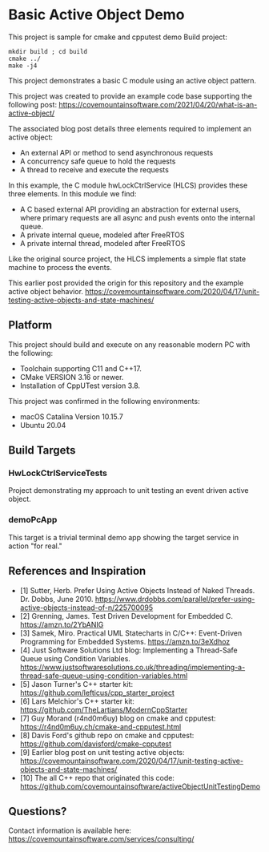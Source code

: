 # Basic Active Object Demo
This project is sample for cmake and cpputest demo
Build project:
```
mkdir build ; cd build
cmake ../
make -j4
```
This project demonstrates a basic C module using an active object pattern.

This project was created to provide an example code base supporting the following post: https://covemountainsoftware.com/2021/04/20/what-is-an-active-object/

The associated blog post details three elements required to implement an active object:

* An external API or method to send asynchronous requests
* A concurrency safe queue to hold the requests
* A thread to receive and execute the requests

In this example, the C module hwLockCtrlService (HLCS) provides these three elements.
In this module we find:
* A C based external API providing an abstraction for external users, where primary requests are all async and push events onto the internal queue.
* A private internal queue, modeled after FreeRTOS
* A private internal thread, modeled after FreeRTOS

Like the original source project, the HLCS implements a simple flat state machine to process the events.

This earlier post provided the origin for this repository and the example active object behavior.
https://covemountainsoftware.com/2020/04/17/unit-testing-active-objects-and-state-machines/

## Platform
This project should build and execute on any reasonable modern PC with the following:
* Toolchain supporting C11 and C++17.
* CMake VERSION 3.16 or newer.
* Installation of CppUTest version 3.8.

This project was confirmed in the following environments:
* macOS Catalina Version 10.15.7
* Ubuntu 20.04

## Build Targets
### HwLockCtrlServiceTests
Project demonstrating my approach to unit testing an event driven active object.

### demoPcApp
This target is a trivial terminal demo app showing the target service in action "for real."

## References and Inspiration
* [1] Sutter, Herb. Prefer Using Active Objects Instead of Naked Threads. Dr. Dobbs, June 2010. https://www.drdobbs.com/parallel/prefer-using-active-objects-instead-of-n/225700095
* [2] Grenning, James. Test Driven Development for Embedded C. https://amzn.to/2YbANIG 
* [3] Samek, Miro. Practical UML Statecharts in C/C++: Event-Driven Programming for Embedded Systems. https://amzn.to/3eXdhoz
* [4] Just Software Solutions Ltd blog: Implementing a Thread-Safe Queue using Condition Variables. https://www.justsoftwaresolutions.co.uk/threading/implementing-a-thread-safe-queue-using-condition-variables.html
* [5] Jason Turner's C++ starter kit: https://github.com/lefticus/cpp_starter_project
* [6] Lars Melchior's C++ starter kit: https://github.com/TheLartians/ModernCppStarter
* [7] Guy Morand (r4nd0m6uy) blog on cmake and cpputest: https://r4nd0m6uy.ch/cmake-and-cpputest.html
* [8] Davis Ford's github repo on cmake and cpputest: https://github.com/davisford/cmake-cpputest
* [9] Earlier blog post on unit testing active objects: https://covemountainsoftware.com/2020/04/17/unit-testing-active-objects-and-state-machines/
* [10] The all C++ repo that originated this code: https://github.com/covemountainsoftware/activeObjectUnitTestingDemo

## Questions?
Contact information is available here:
https://covemountainsoftware.com/services/consulting/
